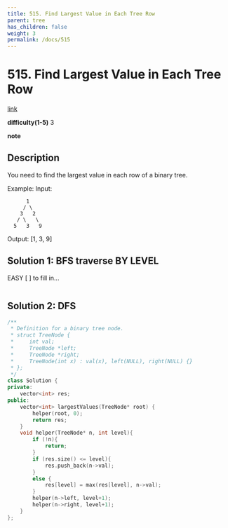 ```yaml
---
title: 515. Find Largest Value in Each Tree Row
parent: tree
has_children: false
weight: 3
permalink: /docs/515
---
```

# 515. Find Largest Value in Each Tree Row
[link](https://leetcode.com/problems/find-largest-value-in-each-tree-row/)

**difficulty(1-5)**
3

**note**

## Description
You need to find the largest value in each row of a binary tree.

Example:
Input: 

          1
         / \
        3   2
       / \   \  
      5   3   9 

Output: [1, 3, 9]

## Solution 1: BFS traverse BY LEVEL
EASY
[ ] to fill in... 
```c++

```

## Solution 2: DFS
```c++
/**
 * Definition for a binary tree node.
 * struct TreeNode {
 *     int val;
 *     TreeNode *left;
 *     TreeNode *right;
 *     TreeNode(int x) : val(x), left(NULL), right(NULL) {}
 * };
 */
class Solution {
private:
    vector<int> res;
public:
    vector<int> largestValues(TreeNode* root) {
        helper(root, 0);
        return res;
    }
    void helper(TreeNode* n, int level){
        if (!n){
            return;
        }
        if (res.size() <= level){
            res.push_back(n->val);
        }
        else {
            res[level] = max(res[level], n->val);
        }
        helper(n->left, level+1);
        helper(n->right, level+1);
    }
};
```